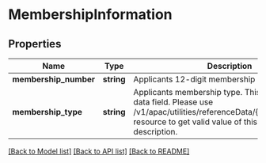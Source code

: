 # MembershipInformation

## Properties
Name | Type | Description | Notes
------------ | ------------- | ------------- | -------------
**membership_number** | **string** | Applicants 12-digit membership number. | [optional] 
**membership_type** | **string** | Applicants membership type. This is a reference data field. Please use /v1/apac/utilities/referenceData/{membershipType} resource to get valid value of this field with description. | [optional] 

[[Back to Model list]](../../README.md#documentation-for-models) [[Back to API list]](../../README.md#documentation-for-api-endpoints) [[Back to README]](../../README.md)

